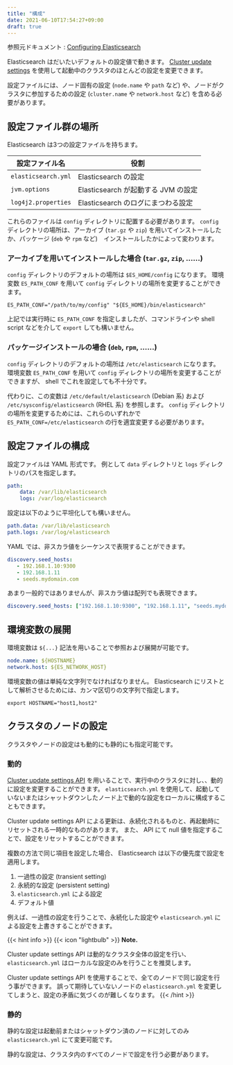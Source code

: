 ```yaml
---
title: "構成"
date: 2021-06-10T17:54:27+09:00
draft: true
---
```


参照元ドキュメント : [Configuring Elasticsearch](https://www.elastic.co/guide/en/elasticsearch/reference/current/settings.html)

Elasticsearch はだいたいデフォルトの設定値で動きます。
[Cluster update settings][Cluster update settings] を使用して起動中のクラスタのほとんどの設定を変更できます。

設定ファイルには、ノード固有の設定 (`node.name` や `path` など) や、ノードがクラスタに参加するための設定 (`cluster.name` や `network.host` など)
を含める必要があります。

## 設定ファイル群の場所
Elasticsearch は3つの設定ファイルを持ちます。

| 設定ファイル名      | 役割                                |
|---------------------|-------------------------------------|
| `elasticsearch.yml` | Elasticsearch の設定                |
| `jvm.options`       | Elasticsearch が起動する JVM の設定 |
| `log4j2.properties` | Elasticsearch のログにまつわる設定  |

これらのファイルは `config` ディレクトリに配置する必要があります。
`config` ディレクトリの場所は、アーカイブ (`tar.gz` や `zip`) を用いてインストールしたか、パッケージ (`deb` や `rpm` など)　インストールしたかによって変わります。

### アーカイブを用いてインストールした場合 (`tar.gz`, `zip`, ......)
`config` ディレクトリのデフォルトの場所は `$ES_HOME/config` になります。
環境変数 `ES_PATH_CONF` を用いて `config` ディレクトリの場所を変更することができます。

```shell
ES_PATH_CONF="/path/to/my/config" "${ES_HOME}/bin/elasticsearch"
```

上記では実行時に `ES_PATH_CONF` を指定しましたが、コマンドラインや shell script などを介して `export` しても構いません。

### パッケージインストールの場合 (`deb`, `rpm`, ......)
`config` ディレクトリのデフォルトの場所は `/etc/elasticsearch` になります。
環境変数 `ES_PATH_CONF` を用いて `config` ディレクトリの場所を変更することができますが、 shell でこれを設定しても不十分です。

代わりに、この変数は `/etc/default/elasticsearch` (Debian 系) および `/etc/sysconfig/elasticsearch` (RHEL 系) を参照します。
`config` ディレクトリの場所を変更するためには、これらのいずれかで `ES_PATH_CONF=/etc/elasticsearch` の行を適宜変更する必要があります。

## 設定ファイルの構成
設定ファイルは YAML 形式です。
例として `data` ディレクトリと `logs` ディレクトリのパスを指定します。

```yaml
path:
    data: /var/lib/elasticsearch
    logs: /var/log/elasticsearch
```

設定は以下のように平坦化しても構いません。

```yaml
path.data: /var/lib/elasticsearch
path.logs: /var/log/elasticsearch
```

YAML では、非スカラ値をシーケンスで表現することができます。

```yaml
discovery.seed_hosts:
   - 192.168.1.10:9300
   - 192.168.1.11
   - seeds.mydomain.com
```

あまり一般的ではありませんが、非スカラ値は配列でも表現できます。

```yaml
discovery.seed_hosts: ["192.168.1.10:9300", "192.168.1.11", "seeds.mydomain.com"]
```

## 環境変数の展開
環境変数は `${...}` 記法を用いることで参照および展開が可能です。

```yaml
node.name: ${HOSTNAME}
network.host: ${ES_NETWORK_HOST}
```

環境変数の値は単純な文字列でなければなりません。
Elasticsearch にリストとして解析させるためには、カンマ区切りの文字列で指定します。

```shell
export HOSTNAME="host1,host2"
```

## クラスタのノードの設定
クラスタやノードの設定はも動的にも静的にも指定可能です。

### 動的
[Cluster update settings API][Cluster update settings] を用いることで、実行中のクラスタに対し、、動的に設定を変更することができます。
`elasticsearch.yml` を使用して、起動していないまたはシャットダウンしたノード上で動的な設定をローカルに構成することもできます。

Cluster update settings API による更新は、永続化されるものと、再起動時にリセットされる一時的なものがあります。
また、 API にて null 値を指定することで、設定をリセットすることができます。

複数の方法で同じ項目を設定した場合、 Elasticsearch は以下の優先度で設定を適用します。

1. 一過性の設定 (transient setting)
2. 永続的な設定 (persistent setting)
3. `elasticsearch.yml` による設定
4. デフォルト値

例えば、一過性の設定を行うことで、永続化した設定や `elasticsearch.yml` による設定を上書きすることができます。

[Cluster update settings]: https://www.elastic.co/guide/en/elasticsearch/reference/current/cluster-update-settings.html

{{< hint info >}}
{{< icon "lightbulb" >}} **Note.**

Cluster update settings API は動的なクラスタ全体の設定を行い、 `elasticsearch.yml` はローカルな設定のみを行うことを推奨します。

Cluster update settings API を使用することで、全てのノードで同じ設定を行う事ができます。
誤って期待していないノードの `elasticsearch.yml` を変更してしまうと、設定の矛盾に気づくのが難しくなります。
{{< /hint >}}

### 静的
静的な設定は起動前またはシャットダウン済のノードに対してのみ `elasticsearch.yml` にて変更可能です。

静的な設定は、クラスタ内のすべてのノードで設定を行う必要があります。
